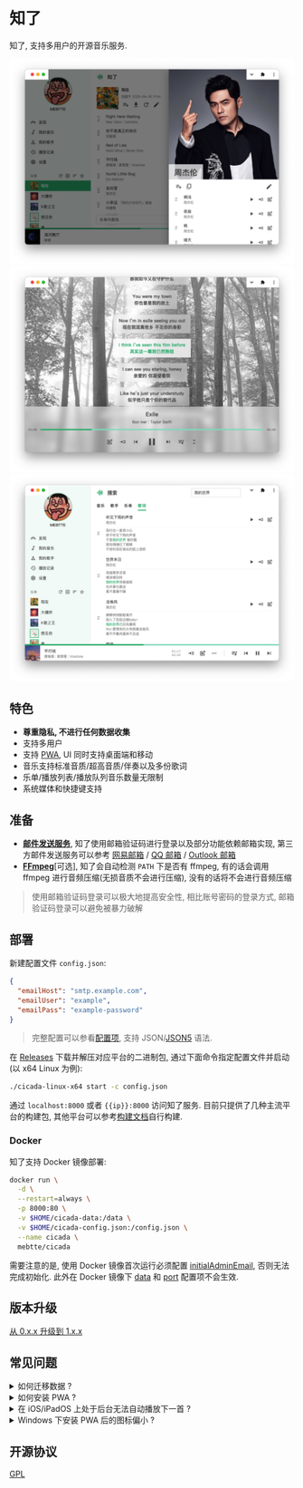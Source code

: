 # 知了

知了, 支持多用户的开源音乐服务.

![](./docs/thumbnail_1.png)
![](./docs/thumbnail_2.png)
![](./docs/thumbnail_3.png)

## 特色

- **尊重隐私, 不进行任何数据收集**
- 支持多用户
- 支持 [PWA](https://developer.mozilla.org/docs/Web/Progressive_web_apps), UI 同时支持桌面端和移动
- 音乐支持标准音质/超高音质/伴奏以及多份歌词
- 乐单/播放列表/播放队列音乐数量无限制
- 系统媒体和快捷键支持

## 准备

- **[邮件发送服务](https://zh.wikipedia.org/wiki/%E7%AE%80%E5%8D%95%E9%82%AE%E4%BB%B6%E4%BC%A0%E8%BE%93%E5%8D%8F%E8%AE%AE)**, 知了使用邮箱验证码进行登录以及部分功能依赖邮箱实现, 第三方邮件发送服务可以参考 [网易邮箱](https://note.youdao.com/ynoteshare/index.html?id=f9fef46114fb922b45460f4f55d96853) / [QQ 邮箱](https://service.mail.qq.com/cgi-bin/help?subtype=1&id=28&no=1001256) / [Outlook 邮箱](https://support.microsoft.com/zh-cn/office/pop-imap-%E5%92%8C-smtp-%E8%AE%BE%E7%BD%AE-8361e398-8af4-4e97-b147-6c6c4ac95353)
- **[FFmpeg](https://ffmpeg.org)**[可选], 知了会自动检测 `PATH` 下是否有 ffmpeg, 有的话会调用 ffmpeg 进行音频压缩(无损音质不会进行压缩), 没有的话将不会进行音频压缩

> 使用邮箱验证码登录可以极大地提高安全性, 相比账号密码的登录方式, 邮箱验证码登录可以避免被暴力破解

## 部署

新建配置文件 `config.json`:

```json
{
  "emailHost": "smtp.example.com",
  "emailUser": "example",
  "emailPass": "example-password"
}
```

> 完整配置可以参看[配置项](./docs/config/index.md), 支持 JSON/[JSON5](https://json5.org) 语法.

在 [Releases](https://github.com/mebtte/cicada/releases) 下载并解压对应平台的二进制包, 通过下面命令指定配置文件并启动(以 x64 Linux 为例):

```sh
./cicada-linux-x64 start -c config.json
```

通过 `localhost:8000` 或者 `{{ip}}:8000` 访问知了服务. 目前只提供了几种主流平台的构建包, 其他平台可以参考[构建文档](./docs/build/index.md)自行构建.

### Docker

知了支持 Docker 镜像部署:

```sh
docker run \
  -d \
  --restart=always \
  -p 8000:80 \
  -v $HOME/cicada-data:/data \
  -v $HOME/cicada-config.json:/config.json \
  --name cicada \
  mebtte/cicada
```

需要注意的是, 使用 Docker 镜像首次运行必须配置 [initialAdminEmail](./docs/config/index.md#initialadminemail), 否则无法完成初始化. 此外在 Docker 镜像下 [data](./docs/config/index.md#data) 和 [port](./docs/config/index.md#port) 配置项不会生效.

## 版本升级

[从 0.x.x 升级到 1.x.x](./docs/version_update/index.md)

## 常见问题

<details>
  <summary>如何迁移数据 ?</summary>

知了所有数据都位于 `{{base}}` 目录下, 将 `{{base}}` 目录复制或者移动即可完成迁移.

</details>

<details>
  <summary>如何安装 PWA ?</summary>

[PWA](https://developer.mozilla.org/docs/Web/Progressive_web_apps) 仅支持 `HTTPS` 或者 `localhost`, 知了目前暂不支持配置 `HTTPS`, 请使用 `nginx` 之类的工具进行 `HTTPS` 反向代理. Chrome 下安装方法请查看[教程](https://support.google.com/chrome/answer/9658361?hl=en&co=GENIE.Platform%3DDesktop).

</details>

<details>
  <summary>在 iOS/iPadOS 上处于后台无法自动播放下一首 ?</summary>

这是因为 Safari 会暂停处于后台页面的 JavaScript, 知了现在无法解决这个问题, 需要等待 Safari 对 PWA 的支持.

</details>

<details>
  <summary>Windows 下安装 PWA 后的图标偏小 ?</summary>

这是因为 Windows 和 macOS 的图标占用空间不一致, PWA 无法同时兼容, 知了使用的是 macOS 图标尺寸.

</details>

## 开源协议

[GPL](./license)
